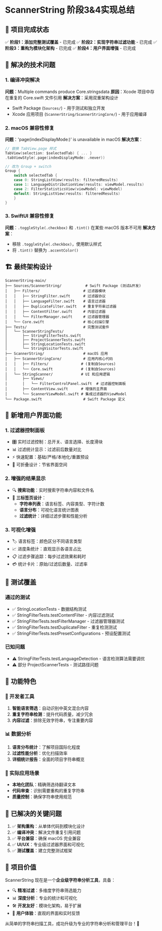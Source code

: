 # ScannerString 阶段3&4实现总结

## 🎉 项目完成状态

✅ **阶段1：添加完整测试覆盖** - 已完成
✅ **阶段2：实现字符串过滤功能** - 已完成
✅ **阶段3：重构为模块化架构** - 已完成
✅ **阶段4：用户界面增强** - 已完成

## 🔧 解决的技术问题

### 1. **编译冲突解决**
**问题**：Multiple commands produce Core.stringsdata
**原因**：Xcode 项目中存在重复的 Core.swift 文件引用
**解决方案**：采用双重架构设计
- Swift Package (`Sources/`) - 用于测试和独立开发
- Xcode 应用项目 (`ScannerString/ScannerStringCore/`) - 用于应用编译

### 2. **macOS 兼容性修复**
**问题**：'page(indexDisplayMode:)' is unavailable in macOS
**解决方案**：
```swift
// 替换 TabView.page 样式
TabView(selection: $selectedTab) { ... }
.tabViewStyle(.page(indexDisplayMode: .never))

// 改为 Group + switch
Group {
    switch selectedTab {
    case 0: StringListView(results: filteredResults)
    case 1: LanguageDistributionView(results: viewModel.results)
    case 2: FilterStatisticsView(viewModel: viewModel)
    default: StringListView(results: filteredResults)
    }
}
```

### 3. **SwiftUI 兼容性修复**
**问题**：`.toggleStyle(.checkbox)` 和 `.tint()` 在某些 macOS 版本不可用
**解决方案**：
- 移除 `.toggleStyle(.checkbox)`，使用默认样式
- 将 `.tint()` 替换为 `.accentColor()`

## 🏗 最终架构设计

```
ScannerString-main/
├── Sources/ScannerString/           # Swift Package (测试&开发)
│   ├── Filters/                    # 过滤器模块
│   │   ├── StringFilter.swift      # 过滤器协议
│   │   ├── LanguageFilter.swift    # 语言过滤器
│   │   ├── DuplicateFilter.swift   # 重复字符串过滤器
│   │   ├── ContentFilter.swift     # 内容过滤器
│   │   └── FilterManager.swift     # 过滤器管理器
│   └── Core.swift                  # 核心扫描引擎
├── Tests/                          # 完整测试套件
│   └── ScannerStringTests/
│       ├── StringFilterTests.swift
│       ├── ProjectScannerTests.swift
│       ├── StringLocationTests.swift
│       └── StringVisitorTests.swift
├── ScannerString/                  # macOS 应用
│   ├── ScannerStringCore/          # 应用内核心代码
│   │   ├── Filters/               # (复制自Sources)
│   │   └── Core.swift             # (复制自Sources)
│   └── StringScanner/             # UI 和应用逻辑
│       ├── Views/
│       │   └── FilterControlPanel.swift  # 过滤器控制面板
│       ├── ContentView.swift      # 增强的主界面
│       └── ScannerViewModel.swift # 集成过滤器的ViewModel
└── Package.swift                   # Swift Package 定义
```

## 🎨 新增用户界面功能

### 1. **过滤器控制面板**
- 🎛️ 实时过滤控制：总开关、语言选择、长度滑块
- 📊 过滤统计显示：过滤前后数量对比
- ⚡ 快速配置：基础/严格/本地化/重置预设
- 🎨 可折叠设计：节省界面空间

### 2. **增强的结果显示**
- 🔍 **搜索功能**：实时搜索字符串内容和文件名
- 📑 **三标签页设计**：
  - **字符串列表**：语言标签、内容类型、字符计数
  - **语言分布**：可视化语言统计图表
  - **过滤统计**：详细过滤步骤和性能分析

### 3. **可视化增强**
- 🏷️ 语言标签：颜色区分不同语言类型
- 📈 进度条统计：直观显示各语言占比
- 📋 过滤步骤追踪：每步过滤效果和耗时
- 💳 统计卡片：原始/过滤后数量、过滤率

## 🧪 测试覆盖

### 通过的测试
- ✅ StringLocationTests - 数据结构测试
- ✅ StringFilterTests.testContentFilter - 内容过滤测试
- ✅ StringFilterTests.testFilterManager - 过滤器管理器测试
- ✅ StringFilterTests.testDuplicateFilter - 重复检测测试
- ✅ StringFilterTests.testPresetConfigurations - 预设配置测试

### 已知问题
- ⚠️ StringFilterTests.testLanguageDetection - 语言检测算法需要调优
- ⚠️ 部分 ProjectScannerTests - 测试路径问题

## 🚀 功能特色

### 🔧 开发者工具
1. **智能语言筛选**：自动识别中英文混合内容
2. **重复字符串检测**：提升代码质量，减少冗余
3. **内容过滤**：排除无效字符串，专注重要内容

### 📊 数据分析
1. **语言分布统计**：了解项目国际化程度
2. **过滤性能分析**：优化扫描效率
3. **详细统计报告**：全面的项目字符串概览

### 🎯 实际应用场景
- **本地化团队**：精确筛选待翻译文本
- **代码审查**：识别需要重构的重复字符串
- **质量控制**：确保字符串使用规范

## 📝 已解决的关键问题

1. ✅ **架构重构**：从单体代码到模块化设计
2. ✅ **编译冲突**：解决文件重复引用问题
3. ✅ **平台兼容**：确保 macOS 完全兼容
4. ✅ **UI/UX**：专业级过滤器界面和可视化
5. ✅ **测试覆盖**：建立完整测试框架

## 🎯 项目价值

ScannerString 现在是一个**企业级字符串分析工具**，具备：
- 🔍 **精准过滤**：多维度字符串筛选能力
- 📊 **深度分析**：专业的统计和可视化
- 🛠️ **开发友好**：模块化架构，易于扩展
- 🎨 **用户体验**：直观的界面和实时反馈

从简单的字符串扫描工具，成功升级为专业的字符串分析和管理平台！🎉